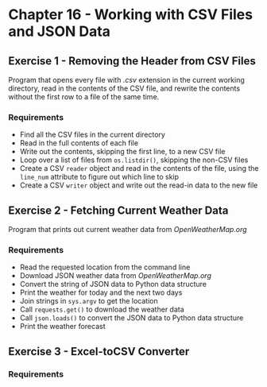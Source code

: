 # Chapter 16 - Working with CSV Files and JSON Data

## Exercise 1 - Removing the Header from CSV Files

Program that opens every file with _.csv_ extension in the current working directory, read in the contents of the CSV file, and rewrite the contents without the first row to a file of the same time.

### Requirements
- Find all the CSV files in the current directory
- Read in the full contents of each file
- Write out the contents, skipping the first line, to a new CSV file
- Loop over a list of files from `os.listdir()`, skipping the non-CSV files
- Create a CSV `reader` object and read in the contents of the file, using the `line_num` attribute to figure out which line to skip
- Create a CSV `writer` object and write out the read-in data to the new file

## Exercise 2 - Fetching Current Weather Data

Program that prints out current weather data from _OpenWeatherMap.org_

### Requirements
- Read the requested location from the command line
- Download JSON weather data from _OpenWeatherMap.org_
- Convert the string of JSON data to Python data structure
- Print the weather for today and the next two days
- Join strings in `sys.argv` to get the location
- Call `requests.get()` to download the weather data
- Call `json.loads()` to convert the JSON data to Python data structure
- Print the weather forecast

## Exercise 3 - Excel-toCSV Converter

### Requirements